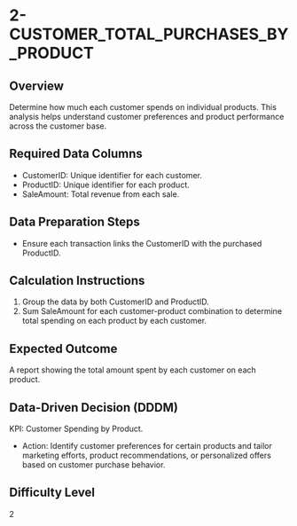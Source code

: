 # 2-CUSTOMER_TOTAL_PURCHASES_BY_PRODUCT

## Overview
Determine how much each customer spends on individual products. 
This analysis helps understand customer preferences and product performance across the customer base.

## Required Data Columns
- CustomerID: Unique identifier for each customer.
- ProductID: Unique identifier for each product.
- SaleAmount: Total revenue from each sale.

## Data Preparation Steps
- Ensure each transaction links the CustomerID with the purchased ProductID.

## Calculation Instructions
1. Group the data by both CustomerID and ProductID.
2. Sum SaleAmount for each customer-product combination to determine total spending on each product by each customer.

## Expected Outcome
A report showing the total amount spent by each customer on each product.

## Data-Driven Decision (DDDM)
KPI: Customer Spending by Product.
- Action: Identify customer preferences for certain products and tailor marketing efforts, product recommendations, or personalized offers based on customer purchase behavior.

## Difficulty Level
2
